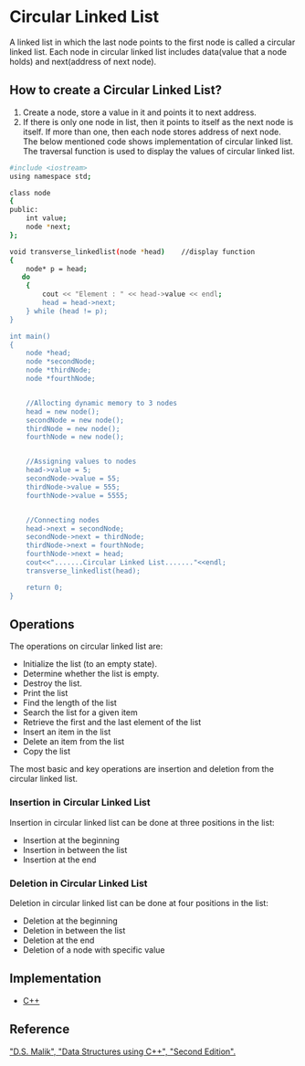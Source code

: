 
# Circular Linked List

A linked list in which the last node points to the first node is called a circular linked list. Each node in circular linked list includes data(value that a node holds) and next(address of next node). 

## How to create a Circular Linked List?
1. Create a node, store a value in it and points it to next address.
2. If there is only one node in list, then it points to itself as the next node is itself. If more than one, then each node stores address of next node.
The below mentioned code shows implementation of circular linked list. The traversal function is used to display the values of circular linked list.
```bash
#include <iostream>
using namespace std;

class node
{
public:
    int value;
    node *next;
};

void transverse_linkedlist(node *head)    //display function
{
    node* p = head;
   do
    {
        cout << "Element : " << head->value << endl;
        head = head->next;
    } while (head != p);
}

int main()
{
    node *head;
    node *secondNode;
    node *thirdNode;
    node *fourthNode;


    //Allocting dynamic memory to 3 nodes
    head = new node();
    secondNode = new node();
    thirdNode = new node();
    fourthNode = new node();


    //Assigning values to nodes
    head->value = 5;
    secondNode->value = 55;
    thirdNode->value = 555;
    fourthNode->value = 5555;


    //Connecting nodes
    head->next = secondNode;
    secondNode->next = thirdNode;
    thirdNode->next = fourthNode;
    fourthNode->next = head;
    cout<<".......Circular Linked List......."<<endl;
    transverse_linkedlist(head);

    return 0;
}

```

## Operations
The operations on circular linked list are:
-	Initialize the list (to an empty state).
-	Determine whether the list is empty.
-	Destroy the list.
-	Print the list
-	Find the length of the list
-	Search the list for a given item
-	Retrieve the first and the last element of the list
-	Insert an item in the list
-	Delete an item from the list
-	Copy the list 

The most basic and key operations are insertion and deletion from the circular linked list.

### Insertion in Circular Linked List
Insertion in circular linked list can be done at three positions in the list:
-	Insertion at the beginning 
-	Insertion in between the list 
-	Insertion at the end

### Deletion in Circular Linked List
Deletion in circular linked list can be done at four positions in the list: 
-	Deletion at the beginning 
-	Deletion in between the list 
-	Deletion at the end 
-   Deletion of a node with specific value

## Implementation

-  [C++](../../../algorithms/CPlusPlus/Linked-Lists/circular.cpp)


## Reference


["D.S. Malik", "Data Structures using C++", "Second Edition".](https://www.amazon.com/Data-Structures-Using-D-Malik/dp/0324782012)
